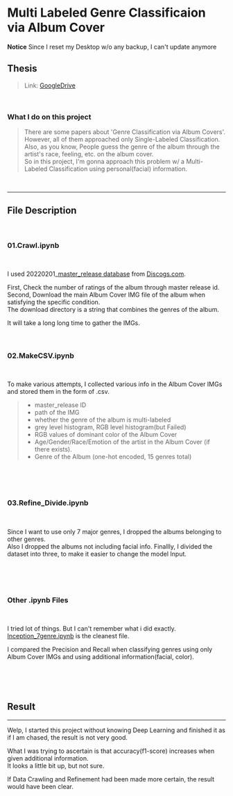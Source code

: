 Multi Labeled Genre Classificaion via Album Cover
===============

**Notice** Since I reset my Desktop w/o any backup, I can't update anymore

## Thesis

>   Link: [GoogleDrive][googlelink]

[googlelink]: https://drive.google.com/file/d/1v7jKv42lyMqAWx261nqEdu-YXpYzr_F7/view?usp=sharing "GDrive"

</br>

### What I do on this project

>There are some papers about 'Genre Classification via Album Covers'. However, all of them approached only Single-Labeled Classification.  
Also, as you know, People guess the genre of the album through the artist's race, feeling, etc. on the album cover.   
So in this project, I'm gonna approach this problem w/ a Multi-Labeled Classification using personal(facial) information.  

</br>


---------

## File Description
</br>

### 01.Crawl.ipynb
</br>

I used 20220201_[master_release database][dblink] from [Discogs.com][discogslink].

[dblink]: https://discogs-data-dumps.s3.us-west-2.amazonaws.com/index.html "Discogs Data"
[discogslink]: https://www.discogs.com/ "Discogs.com"

First, Check the number of ratings of the album through master release id.  
Second, Download the main Album Cover IMG file of the album when satisfying the specific condition.   
The download directory is a string that combines the genres of the album.

It will take a long long time to gather the IMGs.
</br>
</br>
</br>

### 02.MakeCSV.ipynb
</br>

To make various attempts, I collected various info in the Album Cover IMGs and stored them in the form of .csv.  
>   * master_release ID
>   * path of the IMG
>   * whether the genre of the album is multi-labeled
>   * grey level histogram, RGB level histogram(but Failed)
>   * RGB values of dominant color of the Album Cover
>   * Age/Gender/Race/Emotion of the artist in the Album Cover (if there exists).
>   * Genre of the Album (one-hot encoded, 15 genres total)

</br>
</br>
</br>

### 03.Refine_Divide.ipynb
</br>

Since I want to use only 7 major genres, I dropped the albums belonging to other genres.  
Also I dropped the albums not including facial info.
Finallly, I divided the dataset into three, to make it easier to change the model Input.

</br>
</br>
</br>

### Other .ipynb Files
</br>

I tried lot of things. But I can't remember what i did exactly.  
[Inception_7genre.ipynb][incept] is the cleanest file.

[incept]: https://github.com/cid2rrrr/Multi-Labeled-Genre-Classifier-via-Album-Cover/blob/main/Inception_7genre.ipynb "github link"

I compared the Precision and Recall when classifying genres using only Album Cover IMGs and using additional information(facial, color).

</br>
</br>
</br>

## Result
------
Welp, I started this project without knowing Deep Learning and finished it as if I am chased, the result is not very good.  

What I was trying to ascertain is that accuracy(f1-score) increases when given additional information.  
It looks a little bit up, but not sure.  

If Data Crawling and Refinement had been made more certain, the result would have been clear.



